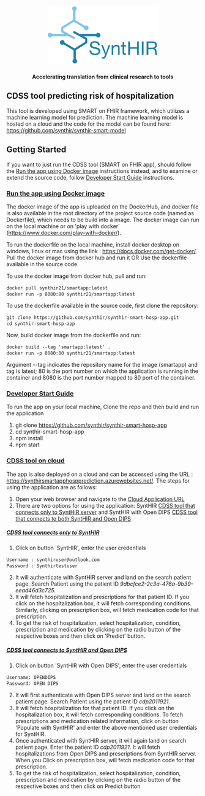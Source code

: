 <h2 align="center">
  <img src="README_images/SyntHIR_logo.PNG" height="150px">
</h2>

<h4 align="center">
    Accelerating translation from clinical research to tools
</h4>

## CDSS tool predicting risk of hospitalization

This tool is developed using SMART on FHIR framework, which utilizes a machine learning model for prediction. The machine learning model is hosted on a cloud and the code for the model can be found here: https://github.com/synthir/synthir-smart-model

## Getting Started

If you want to just run the CDSS tool (SMART on FHIR app), should follow the [Run the app using Docker image](#run-the-app-using-docker-image) instructions instead, and to examine or extend the source code, follow [Developer Start Guide](#developer-start-guide) instructions.

### [Run the app using Docker image](#run-the-app-using-docker-image)

The docker image of the app is uploaded on the DockerHub, and docker file is also available in the root directory of the project source code (named as Dockerfile), which needs to be build into a image. The docker image can run on the local machine or on 'play with docker' (https://www.docker.com/play-with-docker/).

To run the dockerfile on the local machine, install docker desktop on windows, linux or mac using the link : https://docs.docker.com/get-docker/. Pull the docker image from docker hub and run it OR Use the dockerfile available in the source code.

To use the docker image from docker hub, pull and run:

```
docker pull synthir21/smartapp:latest
docker run -p 8080:80 synthir21/smartapp:latest
```

To use the dockerfile available in the source code, first clone the repository:

```
git clone https://github.com/synthir/synthir-smart-hosp-app.git
cd synthir-smart-hosp-app
```

Now, build docker image from the dockerfile and run:

```
docker build --tag 'smartapp:latest' .
docker run -p 8080:80 synthir21/smartapp:latest
```

Argument --tag indicates the repository name for the image (smartapp) and tag is latest; 80 is the port number on which the application is running in the container and 8080 is the port number mapped to 80 port of the container.

### [Developer Start Guide](#developer-start-guide)

To run the app on your local machine, Clone the repo and then build and run the application

1. git clone https://github.com/synthir/synthir-smart-hosp-app
2. cd synthir-smart-hosp-app
3. npm install
4. npm start

### [CDSS tool on cloud](#cdss-tool-on-cloud)

The app is also deployed on a cloud and can be accessed using the URL : https://synthirsmartapphospprediction.azurewebsites.net/. The steps for using the application are as follows:

1. Open your web browser and navigate to the [Cloud Application URL](https://synthirsmartapphospprediction.azurewebsites.net/)
2. There are two options for using the application: SyntHIR [CDSS tool that connects only to SyntHIR server](#cdss-tool-connects-only-to-synthir) and SyntHIR with Open DIPS [CDSS tool that connects to both SyntHIR and Open DIPS](#cdss-tool-connects-to-synthir-and-open-dips)

##### [CDSS tool connects only to SyntHIR](#cdss-tool-connects-only-to-synthir)

1.  Click on button 'SyntHIR', enter the user credentials

```
Username : synthiruser@outlook.com
Password : Synthirtestuser
```

2.  It will authenticate with SyntHIR server and land on the search patient page. Search Patient using the patient ID _9dbcfce2-2c3a-476a-9b39-eead46d3c725_.
3.  It will fetch hospitalization and prescriptions for that patient ID. If you click on the hospitalization box, it will fetch corresponding conditions. Similarly, clicking on prescription box, will fetch medication code for that prescription.
4.  To get the risk of hospitalization, select hospitalization, condition, prescription and medication by clicking on the radio button of the respective boxes and then click on 'Predict' button.

##### [CDSS tool connects to SyntHIR and Open DIPS](#cdss-tool-connects-to-synthir-and-open-dips)

1.  Click on button 'SyntHIR with Open DIPS', enter the user credentials

```
Username: OPENDIPS
Password: OPEN DIPS
```

2.  It will first authenticate with Open DIPS server and land on the search patient page. Search Patient using the patient ID _cdp2011921_.
3.  It will fetch hospitalization for that patient ID. If you click on the hospitalization box, it will fetch corresponding conditions. To fetch prescriptions and medication related information, click on button 'Populate with SyntHIR' and enter the above mentioned user credentials for SyntHIR.
4.  Once authenticated with SyntHIR server, it will again land on search patient page. Enter the patient ID _cdp2011921_. It will fetch hospitalizations from Open DIPS and prescriptions from SyntHIR server. When you Click on prescription box, will fetch medication code for that prescription.
5.  To get the risk of hospitalization, select hospitalization, condition, prescription and medication by clicking on the radio button of the respective boxes and then click on Predict button
